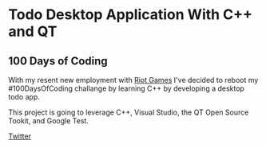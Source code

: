 # Todo Desktop Application With C++ and QT

## 100 Days of Coding

With my resent new employment with [Riot Games](https://www.riotgames.com/) I've decided to reboot my #100DaysOfCoding challange by learning C++ by developing a desktop todo app. 

This project is going to leverage C++, Visual Studio, the QT Open Source Tookit, and Google Test. 

[Twitter](https://twitter.com/ChrisMVenturini)
